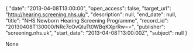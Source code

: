 {
  "date": "2013-04-08T13:00:00", 
  "open_access": false, 
  "target_url": "http://hearing.screening.nhs.uk/", 
  "description": null, 
  "end_date": null, 
  "title": "NHS Newborn Hearing Screening Programme", 
  "record_id": "20130408T130000/NRc7cOvQIuTt0WBqKXprRw==", 
  "publisher": "screening.nhs.uk", 
  "start_date": "2013-04-08T13:00:00Z", 
  "subject": null
}

None